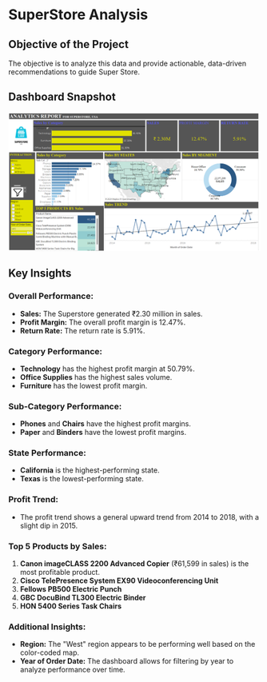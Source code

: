 # SuperStore Analysis

## Objective of the Project
The objective is to analyze this data and provide actionable, data-driven recommendations to guide Super Store.

## Dashboard Snapshot
![Dashboard Snapshot](https://github.com/Priyadharshini-Selvan/Tableau/blob/main/Dashboard.png)

## Key Insights

### Overall Performance:
- **Sales:** The Superstore generated ₹2.30 million in sales.  
- **Profit Margin:** The overall profit margin is 12.47%.  
- **Return Rate:** The return rate is 5.91%.

### Category Performance:
- **Technology** has the highest profit margin at 50.79%.  
- **Office Supplies** has the highest sales volume.  
- **Furniture** has the lowest profit margin.

### Sub-Category Performance:
- **Phones** and **Chairs** have the highest profit margins.  
- **Paper** and **Binders** have the lowest profit margins.

### State Performance:
- **California** is the highest-performing state.  
- **Texas** is the lowest-performing state.

### Profit Trend:
- The profit trend shows a general upward trend from 2014 to 2018, with a slight dip in 2015.

### Top 5 Products by Sales:
1. **Canon imageCLASS 2200 Advanced Copier** (₹61,599 in sales) is the most profitable product.
2. **Cisco TelePresence System EX90 Videoconferencing Unit**
3. **Fellows PB500 Electric Punch**
4. **GBC DocuBind TL300 Electric Binder**
5. **HON 5400 Series Task Chairs**

### Additional Insights:
- **Region:** The "West" region appears to be performing well based on the color-coded map.  
- **Year of Order Date:** The dashboard allows for filtering by year to analyze performance over time.






